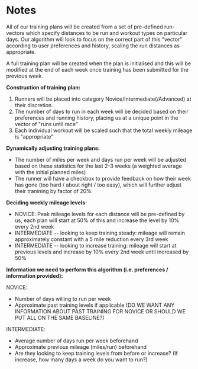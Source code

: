 # Notes

All of our training plans will be created from a set of pre-defined run-vectors which specify distances to be run and workout types on particular days. Our algorithm will look to focus on the correct part of this "vector" according to user preferences and history, scaling the run distances as appropriate.

A full training plan will be created when the plan is initialised and this will be modified at the end of each week once training has been submitted for the previous week.
 
**Construction of training plan:**
1. Runners will be placed into category Novice/Intermediate(/Advanced) at their discretion.
2. The number of days to run in each week will be decided based on their preferences and running history, placing us at a unique point in the vector of "runs until race"
3. Each individual workout will be scaled such that the total weekly mileage is "appropriate"

**Dynamically adjusting training plans:**
- The number of miles per week and days run per week will be adjusted based on these statistics for the last 2-3 weeks (a weighted average with the initial planned miles)  
- The runner will have a checkbox to provide feedback on how their week has gone (too hard / about right / too easy), which will further adjust their tranining by factor of 20%  

**Deciding weekly mileage levels:**
- NOVICE: Peak mileage levels for each distance will be pre-defined by us, each plan will start at 50% of this and increase the level by 10% every 2nd week
- INTERMEDIATE -- looking to keep training steady: mileage will remain approximately constant with a 5 mile reduction every 3rd week
- INTERMEDIATE -- looking to increase training: mileage will start at previous levels and increase by 10% every 2nd week until increased by 50%

**Information we need to perform this algorithm (i.e. preferences / information provided):**

NOVICE:
- Number of days willing to run per week
- Approximate past training levels if applicable (DO WE WANT ANY INFORMATION ABOUT PAST TRAINING FOR NOVICE OR SHOULD WE PUT ALL ON THE SAME BASELINE?)

INTERMEDIATE:
- Average number of days run per week beforehand
- Approximate previous mileage (miles/run) beforehand
- Are they looking to keep training levels from before or increase? (If increase, how many days a week do you want to run?)

